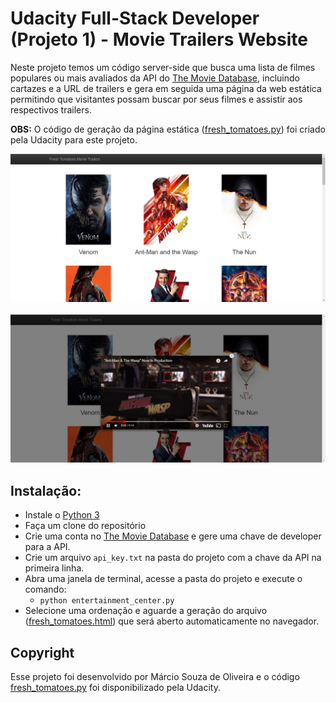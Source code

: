 # Udacity Full-Stack Developer (Projeto 1) - Movie Trailers Website

Neste projeto temos um código server-side que busca uma lista de filmes populares ou mais avaliados da API do [The Movie Database](https://developers.themoviedb.org/3/getting-started/introduction), incluindo cartazes e a URL de trailers e gera em seguida uma página da web estática permitindo que visitantes possam buscar por seus filmes e assistir aos respectivos trailers.

**OBS:** O código de geração da página estática ([fresh_tomatoes.py](fresh_tomatoes.py)) foi criado pela Udacity para este projeto.

<img src="screenshots/site1.jpg" width="800" title="Tela principal"><br><br>
<img src="screenshots/site2.jpg" width="800" title="Trailer">

## Instalação:

* Instale o [Python 3](https://www.python.org/downloads/)
* Faça um clone do repositório
* Crie uma conta no [The Movie Database](https://www.themoviedb.org/account/signup) e gere uma chave de developer para a API.
* Crie um arquivo `api_key.txt` na pasta do projeto com a chave da API na primeira linha.
* Abra uma janela de terminal, acesse a pasta do projeto e execute o comando:
    - `python entertainment_center.py`
* Selecione uma ordenação e aguarde a geração do arquivo ([fresh_tomatoes.html](fresh_tomatoes.html)) que será aberto automaticamente no navegador.

## Copyright

Esse projeto foi desenvolvido por Márcio Souza de Oliveira e o código [fresh_tomatoes.py](fresh_tomatoes.py) foi disponibilizado pela Udacity.
